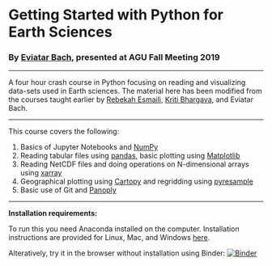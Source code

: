 # Getting Started with Python for Earth Sciences
### By [Eviatar Bach](http://eviatarbach.com/), presented at AGU Fall Meeting 2019

---

A four hour crash course in Python focusing on reading and visualizing data-sets used in Earth sciences. The material here has been modified from the courses taught earlier by [Rebekah Esmaili](http://www.rebekahesmaili.com), [Kriti Bhargava](https://cisess.umd.edu/meet-our-scientists/kriti-bhargava/), and Eviatar Bach.

---

This course covers the following:

1. Basics of Jupyter Notebooks and [NumPy](https://numpy.org/)
2. Reading tabular files using [pandas](https://pandas.pydata.org/), basic plotting using [Matplotlib](https://matplotlib.org/)
3. Reading NetCDF files and doing operations on N-dimensional arrays using [xarray](http://xarray.pydata.org/en/stable/)
4. Geographical plotting using [Cartopy](https://pypi.org/project/Cartopy/) and regridding using [pyresample](https://pyresample.readthedocs.io/en/latest/)
5. Basic use of Git and [Panoply](https://www.giss.nasa.gov/tools/panoply/)

---

**Installation requirements:**

To run this you need Anaconda installed on the computer. Installation instructions are provided for Linux, Mac, and Windows [here](https://github.com/modern-tools-workshop/AGU-python-workshop-2019/tree/master/installation_instructions).

Alteratively, try it in the browser without installation using Binder: [![Binder](https://mybinder.org/badge_logo.svg)](https://mybinder.org/v2/gh/modern-tools-workshop/AGU-python-workshop-2019/master)
